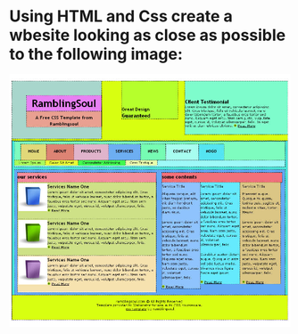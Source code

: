 # Using HTML and Css create a wbesite looking as close as possible to the following image:

![Alt text](https://github.com/Albpenu/Lenguaje-de-marcas/raw/master/LM_U3_T3_1516%20Create%20a%20CSS%20layout/ccs_layout_exercise.jpg?raw=true "Optional Title")
